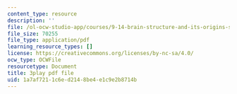 ```yaml
---
content_type: resource
description: ''
file: /ol-ocw-studio-app/courses/9-14-brain-structure-and-its-origins-spring-2014/1a7af7211c6ed2148be4e1c9e2b8714b_555142.pdf
file_size: 70255
file_type: application/pdf
learning_resource_types: []
license: https://creativecommons.org/licenses/by-nc-sa/4.0/
ocw_type: OCWFile
resourcetype: Document
title: 3play pdf file
uid: 1a7af721-1c6e-d214-8be4-e1c9e2b8714b
---
```

